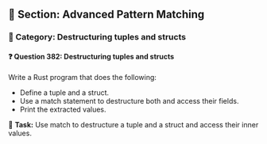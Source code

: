 ## 📘 Section: Advanced Pattern Matching
### 🔹 Category: Destructuring tuples and structs
#### ❓ Question 382: Destructuring tuples and structs

Write a Rust program that does the following:

- Define a tuple and a struct.
- Use a match statement to destructure both and access their fields.
- Print the extracted values.

🔧 **Task:** Use match to destructure a tuple and a struct and access their inner values.

